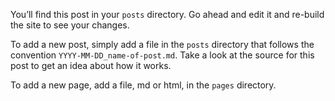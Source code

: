 You’ll find this post in your `posts` directory. Go ahead and edit it and re-build the site to see your changes.

To add a new post, simply add a file in the `posts` directory that follows the convention `YYYY-MM-DD_name-of-post.md`. Take a look at the source for this post to get an idea about how it works.

To add a new page, add a file, md or html, in the `pages` directory.

